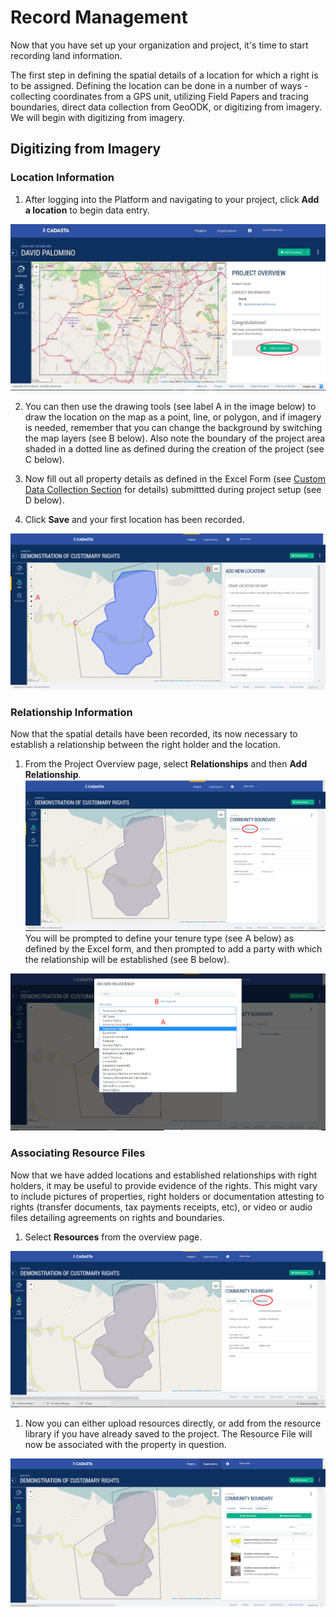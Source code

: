 # Record Management

Now that you have set up your organization and project, it's time to start recording land information.

The first step in defining the spatial details of a location for which a right is to be assigned.  Defining the location can be done in a number of ways - collecting coordinates from a GPS unit, utilizing Field Papers and tracing boundaries, direct data collection from GeoODK, or digitizing from imagery.  We will begin with digitizing from imagery.

## Digitizing from Imagery

### Location Information

1. After logging into the Platform and navigating to your project, click **Add a location** to begin data entry.

  ![](/assets/addlocation.jpg)

2. You can then use the drawing tools \(see label A in the image below\) to draw the location on the map as a point, line, or polygon, and if imagery is needed, remember that you can change the background by switching the map layers \(see B below\). Also note the boundary of the project area shaded in a dotted line as defined during the creation of the project \(see C below\). 

3. Now fill out all property details as defined in the Excel Form \(see [Custom Data Collection Section](http://docs.cadasta.org/en/XLSForms.html) for details\) submittted during project setup \(see D below\).

4. Click **Save** and your first location has been recorded.


![](/assets/records_digitizing.png)

### Relationship Information

Now that the spatial details have been recorded, its now necessary to establish a relationship between the right holder and the location.

1. From the Project Overview page, select **Relationships** and then **Add Relationship**.
  ![](/assets/records_relationships.png)You will be prompted to define your tenure type \(see A below\) as defined by the Excel form, and then prompted to add a party with which the relationship will be established \(see B below\). 

![](/assets/records_relationship_type_and_party.png)

### Associating Resource Files

Now that we have added locations and established relationships with right holders, it may be useful to provide evidence of the rights.  This might vary to include pictures of properties, right holders or documentation attesting to rights \(transfer documents, tax payments receipts, etc\), or video or audio files detailing agreements on rights and boundaries.

1. Select **Resources** from the overview page. 

![](/assets/records_resourcefiles.png)

1. Now you can either upload resources directly, or add from the resource library if you have already saved to the project. The Resource File will now be associated with the property in question.

![](/assets/records_resource_files_addition.png)

